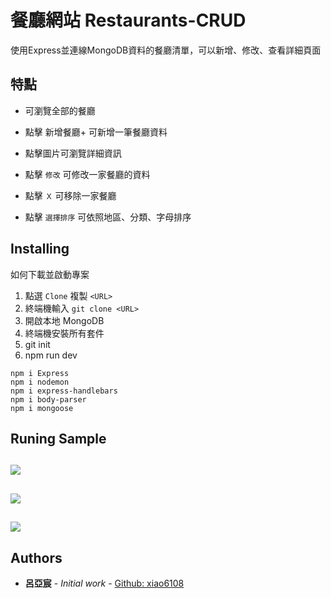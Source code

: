 # 餐廳網站 Restaurants-CRUD

使用Express並連線MongoDB資料的餐廳清單，可以新增、修改、查看詳細頁面

## 特點

- 可瀏覽全部的餐廳

* 點擊 新增餐廳+ 可新增一筆餐廳資料

- 點擊圖片可瀏覽詳細資訊

* 點擊 `修改` 可修改一家餐廳的資料

- 點擊 `Ｘ` 可移除一家餐廳

- 點擊 `選擇排序` 可依照地區、分類、字母排序

## Installing

如何下載並啟動專案

1. 點選 `Clone` 複製 `<URL>`
1. 終端機輸入 `git clone <URL>`
1. 開啟本地 MongoDB
1. 終端機安裝所有套件
1. git init
1. npm run dev

```
npm i Express
npm i nodemon
npm i express-handlebars
npm i body-parser
npm i mongoose
```

## Runing Sample
![](https://i.imgur.com/WbnABQq.jpg)
-
![](https://i.imgur.com/ruFeT7O.jpg)
-
![](https://i.imgur.com/5Snz8gE.png)
-


## Authors

* **呂亞宸** - *Initial work* - [Github: xiao6108](https://github.com/PurpleBooth)